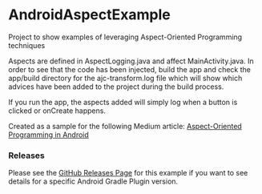 # AndroidAspectExample
Project to show examples of leveraging Aspect-Oriented Programming techniques

Aspects are defined in AspectLogging.java and affect MainActivity.java. 
In order to see that the code has been injected, build the app and check the app/build directory for the 
ajc-transform.log file which will show which advices have been added to the project during the build process.

If you run the app, the aspects added will simply log when a button is clicked or onCreate happens.

Created as a sample for the following Medium article:
[Aspect-Oriented Programming in Android](https://link.medium.com/XYs0fWKrC7)

### Releases
Please see the [GitHub Releases Page](https://github.com/jdvp/AndroidAspectExample/releases)
for this example if you want to see details for a specific Android Gradle Plugin version.